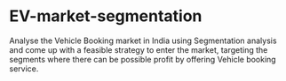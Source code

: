 # EV-market-segmentation
Analyse the Vehicle Booking market in India using Segmentation analysis and come up with a  feasible strategy to enter the market, targeting the segments where there can be possible profit by offering Vehicle booking service.
